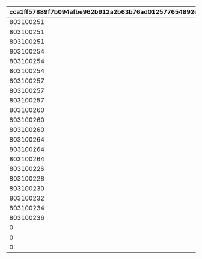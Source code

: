 |cca1ff57889f7b094afbe962b912a2b63b76ad012577654892ebc9de0570288e|0fb497de3d9e690efc9c2c70200000ebe4fb9f5b33debed34eb32d636fc5a7d6|73664b1ae58d341f143741ba0c196ae7d8c27cd91250976ccdddcb076fbf2427|bdcdb9c6a2cb0566cfc5a84c94fe47f1584862b91123314bc4a46c20840b0705|a2010a32a15106ceb520b9c85282c0ce5ac15d5ace8be3e454c8edc7b0801044|551be962b6502bfc44366ae2f109eeb219f4830df635d20b4ad44d3143ed8cb5|a1a97aaf1ef4f676a45229aca4eb7a15c89fb3f679c19f7fa604c40ed5108c03|36943ab5e570b9386cd20eaf1cce3f2e76bb10d7021fcf8578f5256bcee728c4|f0dfdefbb0a688fdcefe1b82656a8ec2b8ffbafc8c02536b7249df67fd153133|35729f1a597d861ed6e316bf321d580b1981e1212fd734c7b9e872e3a651f860|ed1a5c2342ccb5dc8580b114d08290ac986abc9fb8bd886459c106b66824cee5|d7e58fe2e689946a2ae95e77738eacd6f0461e43bc1785bea2d12fc618557270|07d96eadb34935b2fcd7fb580fd163bf1a2c379bfcfad78210aa3dea42275b22|327e759d64b4b37c370527d1310b3cf0ff9890373133fb106a29f24100e19ff6|fe4ccb9e7605eb806b2dcc5e5945c153ffe84b6027b7426c8d1478d3cc528bfe|b0298618c3d0f5da4f857a777b788f82eda19858de75c7da309e57b2b8bbbc0d|036f483ed6e9b84314e77eb837b5784197d60e7fc771509ea283bf5181a5e080|8cf9ffe7e45345284dd2c791eb78cf5a776e4e95ad7f4996073c1bd5d63e1392|cff8810a5f216e65a7e34b3e77e243241f5fbc0517204713aab565913d39512a|8f4a099e8c527ab61a3d69eb569692d370964d5d522b1ce79727d725eed25b03|
| --- | --- | --- | --- | --- | --- | --- | --- | --- | --- | --- | --- | --- | --- | --- | --- | --- | --- | --- | --- |
|803100251|803100201|100|0|0|803100252|0|803100201|0|0|0|803100201|0|803100263|0|0|0|0|803100253|0|
|803100251|803100202|100|0|0|803100252|0|803100205|0|0|0|803100202|0|803100263|0|0|0|0|803100253|0|
|803100251|803100203|100|0|0|803100252|0|803100209|0|0|0|803100203|0|803100263|0|0|0|0|803100253|0|
|803100254|803100204|100|0|0|803100255|0|803100213|0|0|0|803100204|0|803100263|0|0|0|0|803100256|0|
|803100254|803100205|100|0|0|803100255|0|803100214|0|0|0|803100205|0|803100263|0|0|0|0|803100256|0|
|803100254|803100206|100|0|0|803100255|0|803100215|0|0|0|803100206|0|803100263|0|0|0|0|803100256|0|
|803100257|803100207|100|0|0|803100258|0|803100216|0|0|0|803100207|0|803100263|0|0|0|0|803100259|0|
|803100257|803100208|100|0|0|803100258|0|803100217|0|0|0|803100208|0|803100263|0|0|0|0|803100259|0|
|803100257|803100209|100|0|0|803100258|0|803100218|0|0|0|803100209|0|803100263|0|0|0|0|803100259|0|
|803100260|803100210|100|0|0|803100261|0|803100219|0|0|0|803100210|0|803100263|0|0|0|0|803100262|0|
|803100260|803100211|100|0|0|803100261|0|803100220|0|0|0|803100211|0|803100263|0|0|0|0|803100262|0|
|803100260|803100212|100|0|0|803100261|0|803100221|0|0|0|803100212|0|803100263|0|0|0|0|803100262|0|
|803100264|803100213|100|0|0|803100265|0|803100222|0|0|0|803100213|0|803100267|0|0|0|0|803100266|0|
|803100264|803100214|100|0|0|803100265|0|803100223|0|0|0|803100214|0|803100267|0|0|0|0|803100266|0|
|803100264|803100215|100|0|0|803100265|0|803100224|0|0|0|803100215|0|803100267|0|0|0|0|803100266|0|
|803100226|803100216|100|0|0|803100268|0|803100225|0|0|0|803100216|0|803100272|0|0|0|0|803100269|0|
|803100228|803100217|100|0|0|803100268|0|803100227|0|0|0|803100217|0|803100272|0|0|0|0|803100269|0|
|803100230|803100218|100|0|0|803100268|0|803100229|0|0|0|803100218|0|803100272|0|0|0|0|803100269|0|
|803100232|803100219|100|0|0|803100270|0|803100231|0|0|0|803100219|0|803100272|0|0|0|0|803100271|0|
|803100234|803100220|100|0|0|803100270|0|803100233|0|0|0|803100220|0|803100272|0|0|0|0|803100271|0|
|803100236|803100221|100|0|0|803100270|0|803100235|0|0|0|803100221|0|803100272|0|0|0|0|803100271|0|
|0|803100222|100|0|0|0|0|803100237|0|0|0|803100222|0|0|0|0|0|0|0|0|
|0|803100223|100|0|0|0|0|803100238|0|0|0|803100223|0|0|0|0|0|0|0|0|
|0|803100224|100|0|0|0|0|803100239|0|0|0|803100224|0|0|0|0|0|0|0|0|